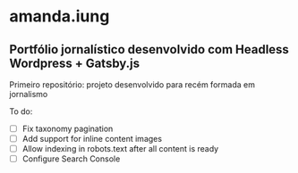 # amanda.iung
## Portfólio jornalístico desenvolvido com Headless Wordpress + Gatsby.js
Primeiro repositório: projeto desenvolvido para recém formada em jornalismo

To do:
- [ ] Fix taxonomy pagination
- [ ] Add support for inline content images
- [ ] Allow indexing in robots.text after all content is ready
- [ ] Configure Search Console

